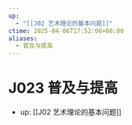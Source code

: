 ```yaml
---
up:
  - "[[J02 艺术理论的基本问题]]"
ctime: 2025-04-06T17:52:06+08:00
aliases:
  - 普及与提高
---
```


# J023 普及与提高

- up: [[J02 艺术理论的基本问题]]
